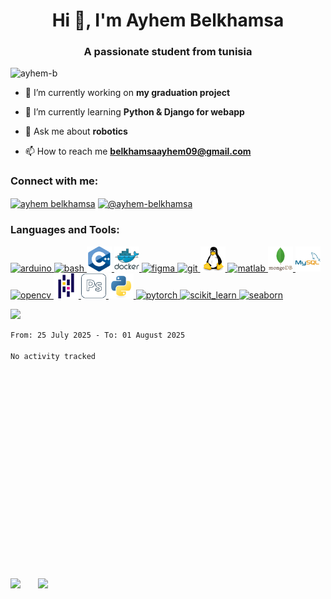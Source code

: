 <h1 align="center">Hi 👋, I'm Ayhem Belkhamsa</h1>
<h3 align="center">A passionate student from tunisia</h3>

<p align="left"> <img src="https://komarev.com/ghpvc/?username=ayhem-b&label=Profile%20views&color=0e75b6&style=flat" alt="ayhem-b" /> </p>

- 🔭 I’m currently working on **my graduation project**

- 🌱 I’m currently learning **Python & Django for webapp**

- 💬 Ask me about **robotics**

- 📫 How to reach me **belkhamsaayhem09@gmail.com**

<h3 align="left">Connect with me:</h3>
<p align="left">
<a href="https://fb.com/ayhem belkhamsa" target="blank"><img align="center" src="https://raw.githubusercontent.com/rahuldkjain/github-profile-readme-generator/master/src/images/icons/Social/facebook.svg" alt="ayhem belkhamsa" height="30" width="40" /></a>
<a href="https://instagram.com/@ayhem-belkhamsa" target="blank"><img align="center" src="https://raw.githubusercontent.com/rahuldkjain/github-profile-readme-generator/master/src/images/icons/Social/instagram.svg" alt="@ayhem-belkhamsa" height="30" width="40" /></a>
</p>



<h3 align="left">Languages and Tools:</h3>
<p align="left"> <a href="https://www.arduino.cc/" target="_blank" rel="noreferrer"> <img src="https://cdn.worldvectorlogo.com/logos/arduino-1.svg" alt="arduino" width="40" height="40"/> </a> <a href="https://www.gnu.org/software/bash/" target="_blank" rel="noreferrer"> <img src="https://www.vectorlogo.zone/logos/gnu_bash/gnu_bash-icon.svg" alt="bash" width="40" height="40"/> </a> <a href="https://www.w3schools.com/cpp/" target="_blank" rel="noreferrer"> <img src="https://raw.githubusercontent.com/devicons/devicon/master/icons/cplusplus/cplusplus-original.svg" alt="cplusplus" width="40" height="40"/> </a> <a href="https://www.docker.com/" target="_blank" rel="noreferrer"> <img src="https://raw.githubusercontent.com/devicons/devicon/master/icons/docker/docker-original-wordmark.svg" alt="docker" width="40" height="40"/> </a> <a href="https://www.figma.com/" target="_blank" rel="noreferrer"> <img src="https://www.vectorlogo.zone/logos/figma/figma-icon.svg" alt="figma" width="40" height="40"/> </a> <a href="https://git-scm.com/" target="_blank" rel="noreferrer"> <img src="https://www.vectorlogo.zone/logos/git-scm/git-scm-icon.svg" alt="git" width="40" height="40"/> </a> <a href="https://www.linux.org/" target="_blank" rel="noreferrer"> <img src="https://raw.githubusercontent.com/devicons/devicon/master/icons/linux/linux-original.svg" alt="linux" width="40" height="40"/> </a> <a href="https://www.mathworks.com/" target="_blank" rel="noreferrer"> <img src="https://upload.wikimedia.org/wikipedia/commons/2/21/Matlab_Logo.png" alt="matlab" width="40" height="40"/> </a> <a href="https://www.mongodb.com/" target="_blank" rel="noreferrer"> <img src="https://raw.githubusercontent.com/devicons/devicon/master/icons/mongodb/mongodb-original-wordmark.svg" alt="mongodb" width="40" height="40"/> </a> <a href="https://www.mysql.com/" target="_blank" rel="noreferrer"> <img src="https://raw.githubusercontent.com/devicons/devicon/master/icons/mysql/mysql-original-wordmark.svg" alt="mysql" width="40" height="40"/> </a> <a href="https://opencv.org/" target="_blank" rel="noreferrer"> <img src="https://www.vectorlogo.zone/logos/opencv/opencv-icon.svg" alt="opencv" width="40" height="40"/> </a> <a href="https://pandas.pydata.org/" target="_blank" rel="noreferrer"> <img src="https://raw.githubusercontent.com/devicons/devicon/2ae2a900d2f041da66e950e4d48052658d850630/icons/pandas/pandas-original.svg" alt="pandas" width="40" height="40"/> </a> <a href="https://www.photoshop.com/en" target="_blank" rel="noreferrer"> <img src="https://raw.githubusercontent.com/devicons/devicon/master/icons/photoshop/photoshop-line.svg" alt="photoshop" width="40" height="40"/> </a> <a href="https://www.python.org" target="_blank" rel="noreferrer"> <img src="https://raw.githubusercontent.com/devicons/devicon/master/icons/python/python-original.svg" alt="python" width="40" height="40"/> </a> <a href="https://pytorch.org/" target="_blank" rel="noreferrer"> <img src="https://www.vectorlogo.zone/logos/pytorch/pytorch-icon.svg" alt="pytorch" width="40" height="40"/> </a> <a href="https://scikit-learn.org/" target="_blank" rel="noreferrer"> <img src="https://upload.wikimedia.org/wikipedia/commons/0/05/Scikit_learn_logo_small.svg" alt="scikit_learn" width="40" height="40"/> </a> <a href="https://seaborn.pydata.org/" target="_blank" rel="noreferrer"> <img src="https://seaborn.pydata.org/_images/logo-mark-lightbg.svg" alt="seaborn" width="40" height="40"/> </a> </p>


<img src="https://wakatime.com/badge/user/cf8da79b-a470-449f-8b0c-f235c18b2fd3.svg" >
<!--START_SECTION:waka-->

```txt
From: 25 July 2025 - To: 01 August 2025

No activity tracked
```

<!--END_SECTION:waka-->


<p float="center">
<img src="https://wakatime.com/share/@cf8da79b-a470-449f-8b0c-f235c18b2fd3/a8f6d8f6-7585-46f8-abdf-ef882af10143.svg" witdh="250" height="300" />
<img height="350" hspace="10"/>
<img src="https://wakatime.com/share/@cf8da79b-a470-449f-8b0c-f235c18b2fd3/e5d007f8-acb4-4d59-a4f2-da56b2a5c4d7.svg"  witdh="250" height="300" />
</p>

